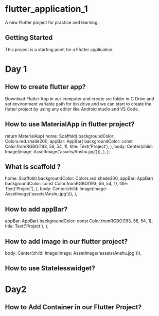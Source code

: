 # flutter_application_1

A new Flutter project for practice and learning.

## Getting Started

This project is a starting point for a Flutter application.

# Day 1

## How to create flutter app?
Download Flutter App in our computer and create src folder in C Drive and set environment variable path for bin drive and we can start to create the flutter project by using any editor like Android studio and VS Code.

## How to use MaterialApp in flutter project?
return MaterialApp(
      home: Scaffold(
        backgroundColor: Colors.red.shade200,
        appBar: AppBar(
          backgroundColor: const Color.fromRGBO(193, 56, 54, 1),
          title: Text('Project'),
        ),
        body: Center(child: Image(image: AssetImage('assets/Anshu.jpg'))),
      ),
    );

## What is scaffold ?
home: Scaffold(
        backgroundColor: Colors.red.shade200,
        appBar: AppBar(
          backgroundColor: const Color.fromRGBO(193, 56, 54, 1),
          title: Text('Project'),
        ),
        body: Center(child: Image(image: AssetImage('assets/Anshu.jpg'))),
      ),

## How to add appBar?
appBar: AppBar(
          backgroundColor: const Color.fromRGBO(193, 56, 54, 1),
          title: Text('Project'),
        ),

## How to add image in our flutter project?
body: Center(child: Image(image: AssetImage('assets/Anshu.jpg'))),

## How to use Statelesswidget?

# Day2
## How to Add Container in our Flutter Project?